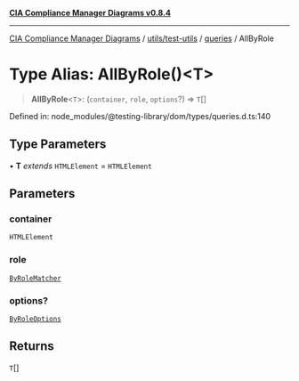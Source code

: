 [**CIA Compliance Manager Diagrams v0.8.4**](../../../../../README.md)

***

[CIA Compliance Manager Diagrams](../../../../../modules.md) / [utils/test-utils](../../../README.md) / [queries](../README.md) / AllByRole

# Type Alias: AllByRole()\<T\>

> **AllByRole**\<`T`\>: (`container`, `role`, `options`?) => `T`[]

Defined in: node\_modules/@testing-library/dom/types/queries.d.ts:140

## Type Parameters

• **T** *extends* `HTMLElement` = `HTMLElement`

## Parameters

### container

`HTMLElement`

### role

[`ByRoleMatcher`](../../../type-aliases/ByRoleMatcher.md)

### options?

[`ByRoleOptions`](../interfaces/ByRoleOptions.md)

## Returns

`T`[]
